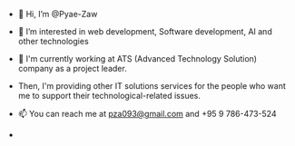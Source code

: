 - 👋 Hi, I’m @Pyae-Zaw
- 👀 I’m interested in web development, Software development, AI and other technologies
- 🌱 I'm currently working at ATS (Advanced Technology Solution) company as a project leader.
- Then, I'm providing other IT solutions services for the people who want me to support their technological-related issues.

- 📫 You can reach me at pza093@gmail.com  and +95 9 786-473-524
- 

<!---
Pza093/Pza093 is a ✨ special ✨ repository because its `README.md` (this file) appears on your GitHub profile.
You can click the Preview link to take a look at your changes.
--->
